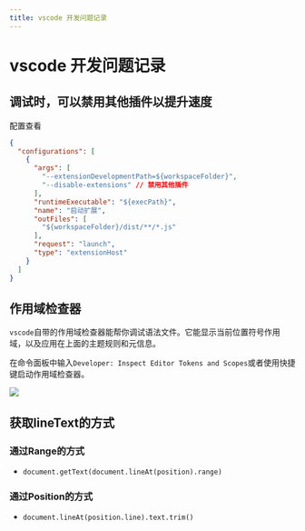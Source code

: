 ```yaml
---
title: vscode 开发问题记录
---
```


# vscode 开发问题记录

## 调试时，可以禁用其他插件以提升速度

配置查看

```json
{
  "configurations": [
    {
      "args": [
        "--extensionDevelopmentPath=${workspaceFolder}",
        "--disable-extensions" // 禁用其他插件
      ],
      "runtimeExecutable": "${execPath}",
      "name": "启动扩展",
      "outFiles": [
        "${workspaceFolder}/dist/**/*.js"
      ],
      "request": "launch",
      "type": "extensionHost"
    }
  ]
}
```

## 作用域检查器

`vscode`自带的作用域检查器能帮你调试语法文件。它能显示当前位置符号作用域，以及应用在上面的主题规则和元信息。

在命令面板中输入`Developer: Inspect Editor Tokens and Scopes`或者使用快捷键启动作用域检查器。

![](https://code.visualstudio.com/assets/api/language-extensions/syntax-highlighting/scope-inspector.png)

## 获取lineText的方式

### 通过Range的方式

- `document.getText(document.lineAt(position).range)`

### 通过Position的方式

- `document.lineAt(position.line).text.trim()`